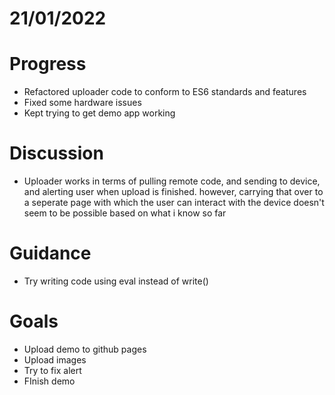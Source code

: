 # 21/01/2022 #
# Progress
- Refactored uploader code to conform to ES6 standards and features
- Fixed some hardware issues
- Kept trying to get demo app working
# Discussion
- Uploader works in terms of pulling remote code, and sending to device, and alerting user when upload is finished. however, carrying that over to a seperate page with which the user can interact with the device doesn't seem to be possible based on what i know so far
# Guidance #
- Try writing code using eval instead of write()
# Goals #
- Upload demo to github pages
- Upload images
- Try to fix alert
- FInish demo
